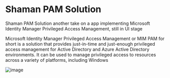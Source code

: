 # Shaman PAM Solution

Shaman PAM Solution another take on a app implementing Microsoft Identity Manager Privileged Access Management, still in UI stage 

Microsoft Identity Manager Privileged Access Management or MIM PAM for short is a solution that provides just-in-time and just-enough privileged access management for Active Directory and Azure Active Directory environments. It can be used to manage privileged access to resources across a variety of platforms, including Windows


![image](https://user-images.githubusercontent.com/535532/233064946-3e6ac683-617a-4dab-bade-2d1ba1b227fb.png)
